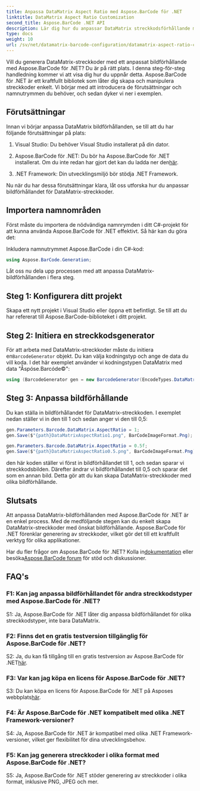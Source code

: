 ```yaml
---
title: Anpassa DataMatrix Aspect Ratio med Aspose.BarCode för .NET
linktitle: DataMatrix Aspect Ratio Customization
second_title: Aspose.BarCode .NET API
description: Lär dig hur du anpassar DataMatrix streckkodsförhållande med Aspose.BarCode för .NET. Steg-för-steg guide för generering av streckkoder.
type: docs
weight: 10
url: /sv/net/datamatrix-barcode-configuration/datamatrix-aspect-ratio-customization/
---
```

Vill du generera DataMatrix-streckkoder med ett anpassat bildförhållande med Aspose.BarCode för .NET? Du är på rätt plats. I denna steg-för-steg handledning kommer vi att visa dig hur du uppnår detta. Aspose.BarCode för .NET är ett kraftfullt bibliotek som låter dig skapa och manipulera streckkoder enkelt. Vi börjar med att introducera de förutsättningar och namnutrymmen du behöver, och sedan dyker vi ner i exemplen.

## Förutsättningar

Innan vi börjar anpassa DataMatrix bildförhållanden, se till att du har följande förutsättningar på plats:

1. Visual Studio: Du behöver Visual Studio installerat på din dator.

2.  Aspose.BarCode för .NET: Du bör ha Aspose.BarCode för .NET installerat. Om du inte redan har gjort det kan du ladda ner den[här](https://releases.aspose.com/barcode/net/).

3. .NET Framework: Din utvecklingsmiljö bör stödja .NET Framework.

Nu när du har dessa förutsättningar klara, låt oss utforska hur du anpassar bildförhållandet för DataMatrix-streckkoder.

## Importera namnområden

Först måste du importera de nödvändiga namnrymden i ditt C#-projekt för att kunna använda Aspose.BarCode för .NET effektivt. Så här kan du göra det:

Inkludera namnutrymmet Aspose.BarCode i din C#-kod:

```csharp
using Aspose.BarCode.Generation;
```

Låt oss nu dela upp processen med att anpassa DataMatrix-bildförhållanden i flera steg.

## Steg 1: Konfigurera ditt projekt

Skapa ett nytt projekt i Visual Studio eller öppna ett befintligt. Se till att du har refererat till Aspose.BarCode-biblioteket i ditt projekt.

## Steg 2: Initiera en streckkodsgenerator

 För att arbeta med DataMatrix-streckkoder måste du initiera en`BarcodeGenerator` objekt. Du kan välja kodningstyp och ange de data du vill koda. I det här exemplet använder vi kodningstypen DataMatrix med data "Åspóse.Barcóde©":

```csharp
using (BarcodeGenerator gen = new BarcodeGenerator(EncodeTypes.DataMatrix, "Åspóse.Barcóde©"))
```

## Steg 3: Anpassa bildförhållande

Du kan ställa in bildförhållandet för DataMatrix-streckkoden. I exemplet nedan ställer vi in den till 1 och sedan anger vi den till 0,5:

```csharp
gen.Parameters.Barcode.DataMatrix.AspectRatio = 1;
gen.Save($"{path}DataMatrixAspectRatio1.png", BarCodeImageFormat.Png);

gen.Parameters.Barcode.DataMatrix.AspectRatio = 0.5f;
gen.Save($"{path}DataMatrixAspectRatio0.5.png", BarCodeImageFormat.Png);
```

den här koden ställer vi först in bildförhållandet till 1, och sedan sparar vi streckkodsbilden. Därefter ändrar vi bildförhållandet till 0,5 och sparar det som en annan bild. Detta gör att du kan skapa DataMatrix-streckkoder med olika bildförhållande.

## Slutsats

Att anpassa DataMatrix-bildförhållanden med Aspose.BarCode för .NET är en enkel process. Med de medföljande stegen kan du enkelt skapa DataMatrix-streckkoder med önskat bildförhållande. Aspose.BarCode för .NET förenklar generering av streckkoder, vilket gör det till ett kraftfullt verktyg för olika applikationer.

 Har du fler frågor om Aspose.BarCode för .NET? Kolla in[dokumentation](https://reference.aspose.com/barcode/net/) eller besöka[Aspose.BarCode forum](https://forum.aspose.com/c/barcode/13) för stöd och diskussioner.

## FAQ's

### F1: Kan jag anpassa bildförhållandet för andra streckkodstyper med Aspose.BarCode för .NET?

S1: Ja, Aspose.BarCode för .NET låter dig anpassa bildförhållandet för olika streckkodstyper, inte bara DataMatrix.

### F2: Finns det en gratis testversion tillgänglig för Aspose.BarCode för .NET?

 S2: Ja, du kan få tillgång till en gratis testversion av Aspose.BarCode för .NET[här](https://releases.aspose.com/).

### F3: Var kan jag köpa en licens för Aspose.BarCode för .NET?

 S3: Du kan köpa en licens för Aspose.BarCode för .NET på Asposes webbplats[här](https://purchase.aspose.com/buy).

### F4: Är Aspose.BarCode för .NET kompatibelt med olika .NET Framework-versioner?

S4: Ja, Aspose.BarCode för .NET är kompatibel med olika .NET Framework-versioner, vilket ger flexibilitet för dina utvecklingsbehov.

### F5: Kan jag generera streckkoder i olika format med Aspose.BarCode för .NET?

S5: Ja, Aspose.BarCode för .NET stöder generering av streckkoder i olika format, inklusive PNG, JPEG och mer.